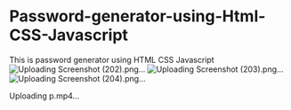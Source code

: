 # Password-generator-using-Html-CSS-Javascript
This is password generator using HTML CSS Javascript
![Uploading Screenshot (202).png…]()
![Uploading Screenshot (203).png…]()
![Uploading Screenshot (204).png…]()


Uploading p.mp4…

